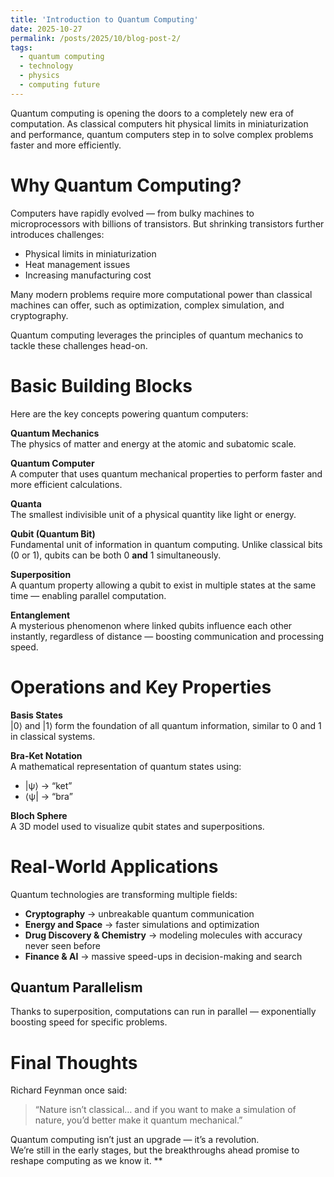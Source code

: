 ```yaml
---
title: 'Introduction to Quantum Computing'
date: 2025-10-27
permalink: /posts/2025/10/blog-post-2/
tags:
  - quantum computing
  - technology
  - physics
  - computing future
---
```


Quantum computing is opening the doors to a completely new era of computation. As classical computers hit physical limits in miniaturization and performance, quantum computers step in to solve complex problems faster and more efficiently.

Why Quantum Computing?
======

Computers have rapidly evolved — from bulky machines to microprocessors with billions of transistors. But shrinking transistors further introduces challenges:

- Physical limits in miniaturization  
- Heat management issues  
- Increasing manufacturing cost  

Many modern problems require more computational power than classical machines can offer, such as optimization, complex simulation, and cryptography.

Quantum computing leverages the principles of quantum mechanics to tackle these challenges head-on.

Basic Building Blocks
======

Here are the key concepts powering quantum computers:

**Quantum Mechanics**  
The physics of matter and energy at the atomic and subatomic scale.

**Quantum Computer**  
A computer that uses quantum mechanical properties to perform faster and more efficient calculations.

**Quanta**  
The smallest indivisible unit of a physical quantity like light or energy.

**Qubit (Quantum Bit)**  
Fundamental unit of information in quantum computing. Unlike classical bits (0 or 1), qubits can be both 0 **and** 1 simultaneously.

**Superposition**  
A quantum property allowing a qubit to exist in multiple states at the same time — enabling parallel computation.

**Entanglement**  
A mysterious phenomenon where linked qubits influence each other instantly, regardless of distance — boosting communication and processing speed.

Operations and Key Properties
======

**Basis States**  
|0⟩ and |1⟩ form the foundation of all quantum information, similar to 0 and 1 in classical systems.

**Bra-Ket Notation**  
A mathematical representation of quantum states using:
- |ψ⟩ → “ket”
- ⟨ψ| → “bra”

**Bloch Sphere**  
A 3D model used to visualize qubit states and superpositions.

Real-World Applications
======

Quantum technologies are transforming multiple fields:

- **Cryptography** → unbreakable quantum communication
- **Energy and Space** → faster simulations and optimization
- **Drug Discovery & Chemistry** → modeling molecules with accuracy never seen before
- **Finance & AI** → massive speed-ups in decision-making and search

Quantum Parallelism
------  
Thanks to superposition, computations can run in parallel — exponentially boosting speed for specific problems.

Final Thoughts
======

Richard Feynman once said:
> “Nature isn’t classical… and if you want to make a simulation of nature, you’d better make it quantum mechanical.”

Quantum computing isn’t just an upgrade — it’s a revolution.  
We’re still in the early stages, but the breakthroughs ahead promise to reshape computing as we know it.
**
